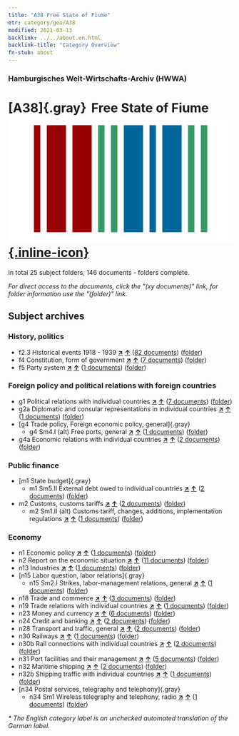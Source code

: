 ```yaml
---
title: "A38 Free State of Fiume"
etr: category/geo/A38
modified: 2021-03-13
backlink: ../../about.en.html
backlink-title: "Category Overview"
fn-stub: about
---
```


### Hamburgisches Welt-Wirtschafts-Archiv (HWWA)
# [A38]{.gray}&#8201; Free State of Fiume&#160; [![Wikidata item](/images/Wikidata-logo.svg){.inline-icon}](http://www.wikidata.org/entity/Q1647)





In total 25 subject folders, 146 documents - folders complete.

_For direct access to the documents, click the "(xy documents)" link, for folder information use the "(folder)" link._

## Subject archives



### History, politics

- f2.3 Historical events 1918 - 1939 [**&nearr;**](../../../subject/i/181391/about.en.html "Historical events 1918 - 1939 (all over the world)") [**&uarr;**](../../../subject/about.en.html#f2.3 "Subject category system") (<a href="https://pm20.zbw.eu/dfgview/sh/141014,181391" title="about: Free State of Fiume : Historical events 1918 - 1939" target="_blank">82 documents</a>) ([folder](../../../../folder/sh/1410xx/141014/1813xx/181391/about.en.html))
- f4 Constitution, form of government [**&nearr;**](../../../subject/i/144355/about.en.html "Constitution, form of government (all over the world)") [**&uarr;**](../../../subject/about.en.html#f4 "Subject category system") (<a href="https://pm20.zbw.eu/dfgview/sh/141014,144355" title="about: Free State of Fiume : Constitution, form of government" target="_blank">7 documents</a>) ([folder](../../../../folder/sh/1410xx/141014/1443xx/144355/about.en.html))
- f5 Party system [**&nearr;**](../../../subject/i/144395/about.en.html "Party system (all over the world)") [**&uarr;**](../../../subject/about.en.html#f5 "Subject category system") (<a href="https://pm20.zbw.eu/dfgview/sh/141014,144395" title="about: Free State of Fiume : Party system" target="_blank">1 documents</a>) ([folder](../../../../folder/sh/1410xx/141014/1443xx/144395/about.en.html))

### Foreign policy and political relations with foreign countries

- g1 Political relations with individual countries [**&nearr;**](../../../subject/i/144452/about.en.html "Political relations with individual countries (all over the world)") [**&uarr;**](../../../subject/about.en.html#g1 "Subject category system") (<a href="https://pm20.zbw.eu/dfgview/sh/141014,144452" title="about: Free State of Fiume : Political relations with individual countries" target="_blank">7 documents</a>) ([folder](../../../../folder/sh/1410xx/141014/1444xx/144452/about.en.html))
- g2a Diplomatic and consular representations in individual countries [**&nearr;**](../../../subject/i/144466/about.en.html "Diplomatic and consular representations in individual countries (all over the world)") [**&uarr;**](../../../subject/about.en.html#g2a "Subject category system") (<a href="https://pm20.zbw.eu/dfgview/sh/141014,144466" title="about: Free State of Fiume : Diplomatic and consular representations in individual countries" target="_blank">1 documents</a>) ([folder](../../../../folder/sh/1410xx/141014/1444xx/144466/about.en.html))
- [g4 Trade policy, Foreign economic policy, general]{.gray}
  - g4 Sm4.I (alt) Free ports, general [**&nearr;**](../../../subject/i/144484/about.en.html "Free ports, general (all over the world)") [**&uarr;**](../../../subject/about.en.html#g4_Sm4.I_(alt) "Subject category system") (<a href="https://pm20.zbw.eu/dfgview/sh/141014,144484" title="about: Free State of Fiume : Free ports, general" target="_blank">1 documents</a>) ([folder](../../../../folder/sh/1410xx/141014/1444xx/144484/about.en.html))
- g4a Economic relations with individual countries [**&nearr;**](../../../subject/i/144531/about.en.html "Economic relations with individual countries (all over the world)") [**&uarr;**](../../../subject/about.en.html#g4a "Subject category system") (<a href="https://pm20.zbw.eu/dfgview/sh/141014,144531" title="about: Free State of Fiume : Economic relations with individual countries" target="_blank">2 documents</a>) ([folder](../../../../folder/sh/1410xx/141014/1445xx/144531/about.en.html))

### Public finance

- [m1 State budget]{.gray}
  - m1 Sm5.II External debt owed to individual countries [**&nearr;**](../../../subject/i/144819/about.en.html "External debt owed to individual countries (all over the world)") [**&uarr;**](../../../subject/about.en.html#m1_Sm5.II "Subject category system") (<a href="https://pm20.zbw.eu/dfgview/sh/141014,144819" title="about: Free State of Fiume : External debt owed to individual countries" target="_blank">2 documents</a>) ([folder](../../../../folder/sh/1410xx/141014/1448xx/144819/about.en.html))
- m2 Customs, customs tariffs [**&nearr;**](../../../subject/i/144850/about.en.html "Customs, customs tariffs (all over the world)") [**&uarr;**](../../../subject/about.en.html#m2 "Subject category system") (<a href="https://pm20.zbw.eu/dfgview/sh/141014,144850" title="about: Free State of Fiume : Customs, customs tariffs" target="_blank">2 documents</a>) ([folder](../../../../folder/sh/1410xx/141014/1448xx/144850/about.en.html))
  - m2 Sm1.II (alt) Customs tariff, changes, additions, implementation regulations [**&nearr;**](../../../subject/i/144852/about.en.html "Customs tariff, changes, additions, implementation regulations (all over the world)") [**&uarr;**](../../../subject/about.en.html#m2_Sm1.II_(alt) "Subject category system") (<a href="https://pm20.zbw.eu/dfgview/sh/141014,144852" title="about: Free State of Fiume : Customs tariff, changes, additions, implementation regulations" target="_blank">1 documents</a>) ([folder](../../../../folder/sh/1410xx/141014/1448xx/144852/about.en.html))

### Economy

- n1 Economic policy [**&nearr;**](../../../subject/i/144931/about.en.html "Economic policy (all over the world)") [**&uarr;**](../../../subject/about.en.html#n1 "Subject category system") (<a href="https://pm20.zbw.eu/dfgview/sh/141014,144931" title="about: Free State of Fiume : Economic policy" target="_blank">1 documents</a>) ([folder](../../../../folder/sh/1410xx/141014/1449xx/144931/about.en.html))
- n2 Report on the economic situation [**&nearr;**](../../../subject/i/144972/about.en.html "Report on the economic situation (all over the world)") [**&uarr;**](../../../subject/about.en.html#n2 "Subject category system") (<a href="https://pm20.zbw.eu/dfgview/sh/141014,144972" title="about: Free State of Fiume : Report on the economic situation" target="_blank">11 documents</a>) ([folder](../../../../folder/sh/1410xx/141014/1449xx/144972/about.en.html))
- n13 Industries [**&nearr;**](../../../subject/i/145098/about.en.html "Industries (all over the world)") [**&uarr;**](../../../subject/about.en.html#n13 "Subject category system") (<a href="https://pm20.zbw.eu/dfgview/sh/141014,145098" title="about: Free State of Fiume : Industries" target="_blank">1 documents</a>) ([folder](../../../../folder/sh/1410xx/141014/1450xx/145098/about.en.html))
- [n15 Labor question, labor relations]{.gray}
  - n15 Sm2.I Strikes, labor-management relations, general [**&nearr;**](../../../subject/i/145159/about.en.html "Strikes, labor-management relations, general (all over the world)") [**&uarr;**](../../../subject/about.en.html#n15_Sm2.I "Subject category system") (<a href="https://pm20.zbw.eu/dfgview/sh/141014,145159" title="about: Free State of Fiume : Strikes, labor-management relations, general" target="_blank">1 documents</a>) ([folder](../../../../folder/sh/1410xx/141014/1451xx/145159/about.en.html))
- n18 Trade and commerce [**&nearr;**](../../../subject/i/145262/about.en.html "Trade and commerce (all over the world)") [**&uarr;**](../../../subject/about.en.html#n18 "Subject category system") (<a href="https://pm20.zbw.eu/dfgview/sh/141014,145262" title="about: Free State of Fiume : Trade and commerce" target="_blank">3 documents</a>) ([folder](../../../../folder/sh/1410xx/141014/1452xx/145262/about.en.html))
- n19 Trade relations with individual countries [**&nearr;**](../../../subject/i/145289/about.en.html "Trade relations with individual countries (all over the world)") [**&uarr;**](../../../subject/about.en.html#n19 "Subject category system") (<a href="https://pm20.zbw.eu/dfgview/sh/141014,145289" title="about: Free State of Fiume : Trade relations with individual countries" target="_blank">1 documents</a>) ([folder](../../../../folder/sh/1410xx/141014/1452xx/145289/about.en.html))
- n23 Money and currency [**&nearr;**](../../../subject/i/145305/about.en.html "Money and currency (all over the world)") [**&uarr;**](../../../subject/about.en.html#n23 "Subject category system") (<a href="https://pm20.zbw.eu/dfgview/sh/141014,145305" title="about: Free State of Fiume : Money and currency" target="_blank">6 documents</a>) ([folder](../../../../folder/sh/1410xx/141014/1453xx/145305/about.en.html))
- n24 Credit and banking [**&nearr;**](../../../subject/i/145339/about.en.html "Credit and banking (all over the world)") [**&uarr;**](../../../subject/about.en.html#n24 "Subject category system") (<a href="https://pm20.zbw.eu/dfgview/sh/141014,145339" title="about: Free State of Fiume : Credit and banking" target="_blank">2 documents</a>) ([folder](../../../../folder/sh/1410xx/141014/1453xx/145339/about.en.html))
- n28 Transport and traffic, general [**&nearr;**](../../../subject/i/145509/about.en.html "Transport and traffic, general (all over the world)") [**&uarr;**](../../../subject/about.en.html#n28 "Subject category system") (<a href="https://pm20.zbw.eu/dfgview/sh/141014,145509" title="about: Free State of Fiume : Transport and traffic, general" target="_blank">2 documents</a>) ([folder](../../../../folder/sh/1410xx/141014/1455xx/145509/about.en.html))
- n30 Railways [**&nearr;**](../../../subject/i/145531/about.en.html "Railways (all over the world)") [**&uarr;**](../../../subject/about.en.html#n30 "Subject category system") (<a href="https://pm20.zbw.eu/dfgview/sh/141014,145531" title="about: Free State of Fiume : Railways" target="_blank">1 documents</a>) ([folder](../../../../folder/sh/1410xx/141014/1455xx/145531/about.en.html))
- n30b Rail connections with individual countries [**&nearr;**](../../../subject/i/145562/about.en.html "Rail connections with individual countries (all over the world)") [**&uarr;**](../../../subject/about.en.html#n30b "Subject category system") (<a href="https://pm20.zbw.eu/dfgview/sh/141014,145562" title="about: Free State of Fiume : Rail connections with individual countries" target="_blank">2 documents</a>) ([folder](../../../../folder/sh/1410xx/141014/1455xx/145562/about.en.html))
- n31 Port facilities and their management [**&nearr;**](../../../subject/i/145563/about.en.html "Port facilities and their management (all over the world)") [**&uarr;**](../../../subject/about.en.html#n31 "Subject category system") (<a href="https://pm20.zbw.eu/dfgview/sh/141014,145563" title="about: Free State of Fiume : Port facilities and their management" target="_blank">5 documents</a>) ([folder](../../../../folder/sh/1410xx/141014/1455xx/145563/about.en.html))
- n32 Maritime shipping [**&nearr;**](../../../subject/i/145567/about.en.html "Maritime shipping (all over the world)") [**&uarr;**](../../../subject/about.en.html#n32 "Subject category system") (<a href="https://pm20.zbw.eu/dfgview/sh/141014,145567" title="about: Free State of Fiume : Maritime shipping" target="_blank">2 documents</a>) ([folder](../../../../folder/sh/1410xx/141014/1455xx/145567/about.en.html))
- n32b Shipping traffic with individual countries [**&nearr;**](../../../subject/i/145645/about.en.html "Shipping traffic with individual countries (all over the world)") [**&uarr;**](../../../subject/about.en.html#n32b "Subject category system") (<a href="https://pm20.zbw.eu/dfgview/sh/141014,145645" title="about: Free State of Fiume : Shipping traffic with individual countries" target="_blank">1 documents</a>) ([folder](../../../../folder/sh/1410xx/141014/1456xx/145645/about.en.html))
- [n34 Postal services, telegraphy and telephony]{.gray}
  - n34 Sm1 Wireless telegraphy and telephony, radio [**&nearr;**](../../../subject/i/145663/about.en.html "Wireless telegraphy and telephony, radio (all over the world)") [**&uarr;**](../../../subject/about.en.html#n34_Sm1 "Subject category system") (<a href="https://pm20.zbw.eu/dfgview/sh/141014,145663" title="about: Free State of Fiume : Wireless telegraphy and telephony, radio" target="_blank">1 documents</a>) ([folder](../../../../folder/sh/1410xx/141014/1456xx/145663/about.en.html))


_* The English category label is an unchecked automated translation of the German label._

